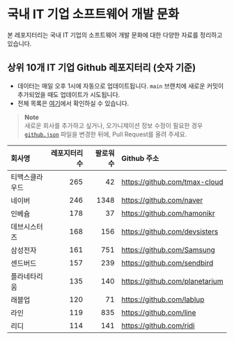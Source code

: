 # 국내 IT 기업 소프트웨어 개발 문화
본 레포지터리는 국내 IT 기업의 소프트웨어 개발 문화에 대한 다양한 자료를 정리하고 있습니다.

## 상위 10개 IT 기업 Github 레포지터리 (숫자 기준)

- 데이터는 매일 오후 1시에 자동으로 업데이트됩니다. `main` 브랜치에 새로운 커밋이 추가되었을 때도 업데이트가 시도됩니다.
- 전체 목록은 [여기](./github.md)에서 확인하실 수 있습니다.

> **Note**<br />
> 새로운 회사를 추가하고 싶거나, 오가니제이션 정보 수정이 필요한 경우 [`github.json`](./github.json) 파일을 변경한 뒤에, Pull Request를 올려 주세요.

<!-- MARKDOWN_TABLE(GITHUB): START -->

| **회사명** | **레포지터리 수** | **팔로워 수** | **Github 주소** |
|:---|---:|---:|:---|
| 티맥스클라우드 | 265 | 42 | https://github.com/tmax-cloud |
| 네이버 | 246 | 1348 | https://github.com/naver |
| 인베슘 | 178 | 37 | https://github.com/hamonikr |
| 데브시스터즈 | 168 | 156 | https://github.com/devsisters |
| 삼성전자 | 161 | 751 | https://github.com/Samsung |
| 센드버드 | 157 | 239 | https://github.com/sendbird |
| 플라네타리움 | 135 | 140 | https://github.com/planetarium |
| 래블업 | 120 | 71 | https://github.com/lablup |
| 라인 | 119 | 835 | https://github.com/line |
| 리디 | 114 | 141 | https://github.com/ridi |

<!-- MARKDOWN_TABLE(GITHUB): END -->
